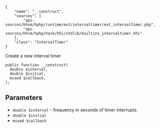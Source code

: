 ``` yamlmeta
{
    "name": "__construct",
    "sources": [
        "api-sources/hhvm/hphp/runtime/ext/intervaltimer/ext_intervaltimer.php",
        "api-sources/hhvm/hphp/hack/hhi/stdlib/builtins_intervaltimer.hhi"
    ],
    "class": "IntervalTimer"
}
```




Create a new interval timer




``` Hack
public function __construct(
  double $interval,
  double $initial,
  mixed $callback,
);
```




## Parameters




+ ` double $interval ` - frequency in seconds of timer interrupts.
+ ` double $initial `
+ ` mixed $callback `
<!-- HHAPIDOC -->
